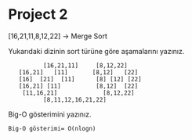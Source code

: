 # Project 2
[16,21,11,8,12,22] -> Merge Sort

Yukarıdaki dizinin sort türüne göre aşamalarını yazınız.

```
          [16,21,11]     [8,12,22]
   [16,21]   [11]       [8,12]   [22]
   [16]  [21]  [11]      [8] [12] [22]
   [16,21] [11]          [8,12]  [22]
    [11,16,21]             [8,12,22]
          [8,11,12,16,21,22]
```
Big-O gösterimini yazınız.
```
Big-O gösterimi= O(nlogn)
```

